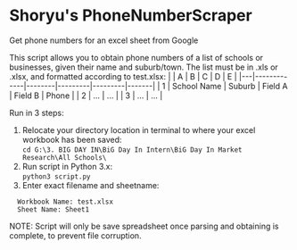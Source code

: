 # Shoryu's PhoneNumberScraper
Get phone numbers for an excel sheet from Google

This script allows you to obtain phone numbers of a list of schools or businesses, given their name and suburb/town. 
The list must be in .xls or .xlsx, and formatted according to test.xlsx:
|   | A           | B      | C       | D       | E     |
|---|-------------|--------|---------|---------|-------|
| 1 | School Name | Suburb | Field A | Field B | Phone | 
| 2 | ...         | ...    |
| 3 | ...         | ...    |


Run in 3 steps:
1. Relocate your directory location in terminal to where your excel workbook has been saved: <br>
` cd G:\3. BIG DAY IN\BiG Day In Intern\BiG Day In Market Research\All Schools\ `
2. Run script in Python 3.x: <br>
` python3 script.py `
3. Enter exact filename and sheetname: <br>
```
  Workbook Name: test.xlsx
  Sheet Name: Sheet1
```

NOTE: Script will only be save spreadsheet once parsing and obtaining is complete, to prevent file corruption.
